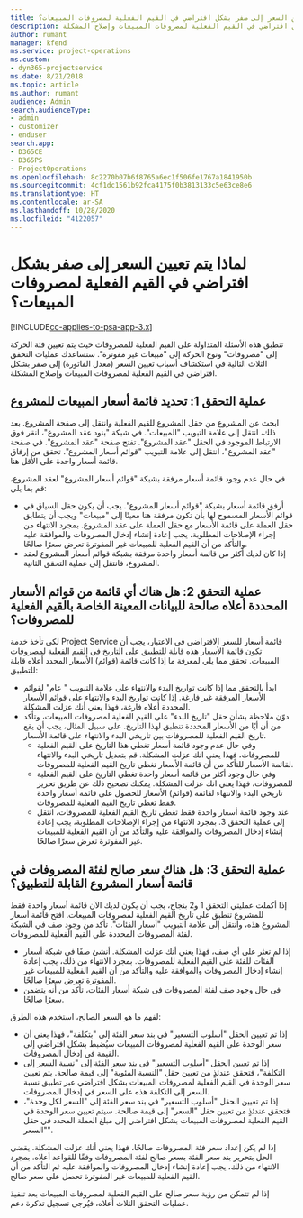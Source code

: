 ```yaml
---
title: لماذا يتم تعيين السعر إلى صفر بشكل افتراضي في القيم الفعلية لمصروفات المبيعات؟
description: ستساعدك عمليات التحقق الثلاث التالية في استكشاف أسباب تعيين السعر إلى صفر بشكل افتراضي في القيم الفعلية لمصروفات المبيعات وإصلاح المشكلة.
author: rumant
manager: kfend
ms.service: project-operations
ms.custom:
- dyn365-projectservice
ms.date: 8/21/2018
ms.topic: article
ms.author: rumant
audience: Admin
search.audienceType:
- admin
- customizer
- enduser
search.app:
- D365CE
- D365PS
- ProjectOperations
ms.openlocfilehash: 8c2270b07b6f8765a6ec1f506fe1767a1841950b
ms.sourcegitcommit: 4cf1dc1561b92fca4175f0b3813133c5e63ce8e6
ms.translationtype: HT
ms.contentlocale: ar-SA
ms.lasthandoff: 10/28/2020
ms.locfileid: "4122057"
---
```

# <a name="why-is-the-price-defaulting-to-zero-on-expense-sales-actuals"></a>لماذا يتم تعيين السعر إلى صفر بشكل افتراضي في القيم الفعلية لمصروفات المبيعات؟

[!INCLUDE[cc-applies-to-psa-app-3.x](../includes/cc-applies-to-psa-app-3x.md)]

تنطبق هذه الأسئلة المتداولة على القيم الفعلية للمصروفات حيث يتم تعيين فئة الحركة إلى "مصروفات" ونوع الحركة إلى "مبيعات غير مفوترة"‬. ستساعدك عمليات التحقق الثلاث التالية في استكشاف أسباب تعيين السعر (معدل الفاتورة‬) إلى صفر بشكل افتراضي في القيم الفعلية لمصروفات المبيعات وإصلاح المشكلة.

## <a name="check-1-identify-the-sales-price-list-for-project"></a>عملية التحقق 1: تحديد قائمة أسعار المبيعات للمشروع

ابحث عن المشروع من حقل المشروع للقيم الفعلية وانتقل إلى صفحة المشروع. بعد ذلك، انتقل إلى علامة التبويب "المبيعات". في شبكة "بنود عقد المشروع"، انقر فوق الارتباط الموجود في الحقل "عقد المشروع". تفتح صفحة "عقد المشروع". في صفحة "عقد المشروع"، انتقل إلى علامة التبويب "قوائم أسعار المشروع‬". تحقق من إرفاق قائمة أسعار واحدة على الأقل هنا.

في حال عدم وجود قائمة أسعار مرفقة بشبكة "قوائم أسعار المشروع" لعقد المشروع، قم بما يلي:

- أرفق قائمة أسعار بشبكة "قوائم أسعار المشروع". يجب أن يكون حقل السياق في قوائم الأسعار المسموح لها بأن تكون مرفقة هنا معينًا إلى "مبيعات" ويجب أن يتطابق حقل العملة على قائمة الأسعار مع حقل العملة على عقد المشروع. بمجرد الانتهاء من إجراء الإصلاحات المطلوبة، يجب إعادة إنشاء إدخال المصروفات والموافقة عليه والتأكد من أن القيم الفعلية للمبيعات غير المفوترة تعرض سعرًا صالحًا.
- إذا كان لديك أكثر من قائمة أسعار واحدة مرفقة بشبكة قوائم أسعار المشروع لعقد المشروع، فانتقل إلى عملية التحقق الثانية.

## <a name="check-2-are-any-of-the-price-lists-identified-above-valid-for-the-specific-date-of-the-expense-actual"></a>عملية التحقق 2: هل هناك أي قائمة من قوائم الأسعار المحددة أعلاه صالحة للبيانات المعينة الخاصة بالقيم الفعلية للمصروفات؟

لكي تأخذ خدمة Project Service قائمة أسعار للسعر الافتراضي في الاعتبار، يجب أن تكون قائمة الأسعار هذه قابلة للتطبيق على التاريخ في القيم الفعلية لمصروفات المبيعات. تحقق مما يلي لمعرفة ما إذا كانت قائمة (قوائم) الأسعار المحدد أعلاه قابلة للتطبيق:

- ابدأ بالتحقق مما إذا كانت تواريخ البدء والانتهاء على علامة التبويب " عام" لقوائم الأسعار المرفقة غير فارغة. إذا كانت تواريخ البدء والانتهاء على قوائم الأسعار المحددة أعلاه فارغة، فهذا يعني أنك عزلت المشكلة. 
- دوّن ملاحظة بشأن حقل "تاريخ البدء" على القيم الفعلية لمصروفات المبيعات، وتأكد من أن أيًا من الأسعار المحددة تنطبق لهذا التاريخ. على سبيل المثال، يجب أن يقع تاريخ القيم الفعلية للمصروفات بين تاريخي البدء والانتهاء على قائمة الأسعار. 
    - وفي حال عدم وجود قائمة أسعار تغطي هذا التاريخ على القيم الفعلية للمصروفات، فهذا يعني انك عزلت المشكلة. قم بتعديل تاريخي البدء والانتهاء لقائمة الأسعار للتأكد من أن قائمة الأسعار تغطي تاريخ القيم الفعلية للمصروفات. 
    - وفي حال وجود أكثر من قائمة أسعار واحدة تغطي التاريخ على القيم الفعلية للمصروفات، فهذا يعني انك عزلت المشكلة. يمكنك تصحيح ذلك عن طريق تحرير تاريخي البدء والانتهاء لقائمة (قوائم) الأسعار للحصول على قائمة أسعار واحدة فقط تغطي تاريخ القيم الفعلية للمصروفات. 
    - عند وجود قائمة أسعار واحدة فقط تغطي تاريخ القيم الفعلية للمصروفات، انتقل إلى عملية التحقق 3.
بمجرد الانتهاء من إجراء الإصلاحات المطلوبة، يجب إعادة إنشاء إدخال المصروفات والموافقة عليه والتأكد من أن القيم الفعلية للمبيعات غير المفوترة تعرض سعرًا صالحًا.

## <a name="check-3-is-there-a-valid-price-for-the-expense-category-in-the-applicable-project-price-list"></a>عملية التحقق 3: هل هناك سعر صالح لفئة المصروفات في قائمة أسعار المشروع القابلة للتطبيق؟ 

إذا أكملت عمليتي التحقق 1 و2 بنجاح، يجب أن يكون لديك الآن قائمة أسعار واحدة فقط للمشروع تنطبق على تاريخ القيم الفعلية لمصروفات المبيعات. افتح قائمة أسعار المشروع هذه، وانتقل إلى علامة التبويب "أسعار الفئات". تأكد من وجود صف في الشبكة لفئة المصروفات المحددة على القيم الفعلية للمصروفات.
 
- إذا لم تعثر على أي صف، فهذا يعني أنك عزلت المشكلة. أنشئ صفًا في شبكة أسعار الفئات للفئة على القيم الفعلية للمصروفات. بمجرد الانتهاء من ذلك، يجب إعادة إنشاء إدخال المصروفات والموافقة عليه والتأكد من أن القيم الفعلية للمبيعات غير المفوترة تعرض سعرًا صالحًا. 
- في حال وجود صف لفئة المصروفات في شبكة أسعار الفئات، تأكد من أنه يتضمن سعرًا صالحًا.

لفهم ما هو السعر الصالح، استخدم هذه الطرق:

- إذا تم تعيين الحقل "أسلوب التسعير" في بند سعر الفئة إلى "بتكلفة‬"، فهذا يعني أن سعر الوحدة على القيم الفعلية لمصروفات المبيعات سيُضبط بشكل افتراضي إلى القيمة في إدخال المصروفات.
- إذا تم تعيين الحقل "أسلوب التسعير" في بند سعر الفئة إلى "نسبة السعر إلى التكلفة"، فتحقق عندئذٍ من تعيين حقل "النسبة المئوية" إلى قيمة صالحة. يتم تعيين سعر الوحدة في القيم الفعلية لمصروفات المبيعات بشكل افتراضي عبر تطبيق نسبة السعر إلى التكلفة هذه على السعر في إدخال المصروفات.
- إذا تم تعيين الحقل "أسلوب التسعير" في بند سعر الفئة إلى "السعر لكل وحدة‬"، فتحقق عندئذٍ من تعيين حقل "السعر" إلى قيمة صالحة. سيتم تعيين سعر الوحدة في القيم الفعلية لمصروفات المبيعات بشكل افتراضي إلى مبلغ العملة المحدد في حقل "السعر".

إذا لم يكن إعداد سعر فئة المصروفات صالحًا، فهذا يعني أنك عزلت المشكلة. يقضي الحل بتحرير بند سعر الفئة بسعر صالح لفئة المصروفات وفقًا للقواعد أعلاه. بمجرد الانتهاء من ذلك، يجب إعادة إنشاء إدخال المصروفات والموافقة عليه ثم التأكد من أن القيم الفعلية للمبيعات غير المفوترة تحصل على سعر صالح.

إذا لم تتمكن من رؤية سعر صالح على القيم الفعلية لمصروفات المبيعات بعد تنفيذ عمليات التحقق الثلاث أعلاه، فيُرجى تسجيل تذكرة دعم.


